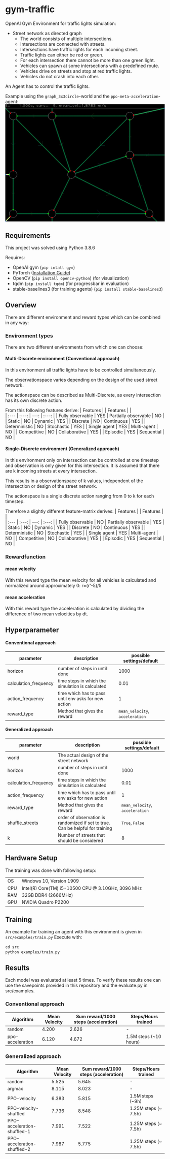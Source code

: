 # gym-traffic

OpenAI Gym Environment for traffic lights simulation:

* Street network as directed graph
    * The world consists of multiple intersections.
    * Intersections are connected with streets.
    * Intersections have traffic lights for each incoming street.
    * Traffic lights can either be red or green.
    * For each intersection there cannot be more than one green light.
    * Vehicles can spawn at some intersections with a predefined route.
    * Vehicles drive on streets and stop at red traffic lights.
    * Vehicles do not crash into each other.
    
An Agent has to control the traffic lights.

Example using the `graph_3x3circle`-world and the `ppo-meta-acceleration`-agent:
![](src/examples/video.gif)

## Requirements

This project was solved using Python 3.8.6

Requires:

* OpenAI gym (`pip intall gym`)
* PyTorch ([Installation Guide](https://pytorch.org/get-started/locally/))
* OpenCV (`pip install opencv-python`) (for visualization)
* tqdm (`pip install tqdm`) (for progressbar in evaluation)
* stable-baselines3 (for training agents) (`pip install stable-baselines3`)

## Overview
There are different environment and reward types which can be combined in any way:

### Environment types
There are two different environments from which one can choose: 

#### Multi-Discrete environment (Conventional approach)
In this environment all traffic lights have to be controlled simultaneously.

The observationspace varies depending on the design of the used street network.

The actionspace can be described as Multi-Discrete, as every intersection has its own discrete action.


From this following features derive:
| Features          |       |    Features          |       |        
| :---              | :---: |         ---:         | :---: |
| Fully observable  |  YES  | Partially observable |    NO |
| Static            |   NO  | Dynamic              |   YES |
| Discrete          |   NO  | Continuous           |   YES |
| Deterministic     |   NO  | Stochastic           |   YES |
| Single agent      |  YES  | Multi-agent          |    NO |
| Competitive       |   NO  | Collaborative        |   YES |
| Episodic          |  YES  | Sequential           |    NO |

#### Single-Discrete environment (Generalized approach)
In this environment only on intersection can be controlled at one timestep and observation is only given for this intersection.
It is assumed that there are k incoming streets at every intersection.

This results in a observationspace of k values, independent of the intersection or design of the street network.

The actionspace is a single discrete action ranging from 0 to k for each timestep.

Therefore a slightly different feature-matrix derives:
| Features          |       |    Features          |       |        
| :---              | :---: |         ---:         | :---: |
| Fully observable  |   NO  | Partially observable |   YES |
| Static            |   NO  | Dynamic              |   YES |
| Discrete          |   NO  | Continuous           |   YES |
| Deterministic     |   NO  | Stochastic           |   YES |
| Single agent      |  YES  | Multi-agent          |    NO |
| Competitive       |   NO  | Collaborative        |   YES |
| Episodic          |  YES  | Sequential           |    NO |

### Rewardfunction
#### mean velocity
With this reward type the mean velocity for all vehicles is calculated and normalized around approximately 0: r=(r'-5)/5

#### mean acceleration
With this reward type the acceleration is calculated by dividing the difference of two mean velocities by dt.

## Hyperparameter
#### Conventional approach
| parameter | description | possible settings/default | 
| --------- | ----------- | ----------------- |
| horizon | number of steps in until done | 1000 |
| calculation_frequency | time steps in which the simulation is calculated | 0.01 |
| action_frequency | time which has to pass until env asks for new action | 1 |
| reward_type | Method that gives the reward | `mean_velocity`, `acceleration` |

#### Generalized approach
| parameter | description | possible settings/default | 
| --------- | ----------- | ----------------- |
| world | The actual design of the street network |
| horizon | number of steps in until done | 1000 |
| calculation_frequency | time steps in which the simulation is calculated | 0.01 |
| action_frequency | time which has to pass until env asks for new action | 1 |
| reward_type | Method that gives the reward | `mean_velocity`, `acceleration` |
| shuffle_streets | order of observation is randomized if set to true. Can be helpful for training |`True`, `False` |
| k | Number of streets that should be considered | 8 |


## Hardware Setup
The training was done with following setup:

|  |  |
| ---- | ---- |
OS | Windows 10, Version 1909
CPU | Intel(R) Core(TM) i5-10500 CPU @ 3.10GHz, 3096 MHz
RAM | 32GB DDR4 (2666MHz)
GPU | NVIDIA Quadro P2200
## Training
An example for training an agent with this environment is given in `src/examples/train.py`
Execute with:
````shell
cd src
python examples/train.py
````


## Results
Each model was evaluated at least 5 times.
To verify these results one can use the savepoints provided in this repository and the evaluate.py in src/examples.

### Conventional approach
| Algorithm | Mean Velocity | Sum reward/1000 steps (acceleration) | Steps/Hours trained | 
| --------- | ------------- | ------------------------------------ | ------------- |
random | 4.200 | 2.626 | - 
ppo-acceleration | 6.120  | 4.672 | 1.5M steps (~10 hours)

### Generalized approach
| Algorithm | Mean Velocity | Sum reward/1000 steps (acceleration) | Steps/Hours trained | 
| --------- | ------------- | ------------------------------------ | ------------- |
random | 5.525 | 5.645 | - 
argmax | 8.115 | 8.023 | - 
PPO-velocity | 6.383 | 5.815 | 1.5M steps (~9h) 
PPO-velocity-shuffled | 7.736 | 8.548 | 1.25M steps (~ 7.5h)
PPO-acceleration-shuffled-1 | 7.991 | 7.522 | 1.25M steps (~ 7.5h)
PPO-acceleration-shuffled-2 | 7.987 | 5.775 | 1.25M steps (~ 7.5h)